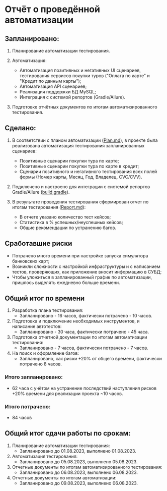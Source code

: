 # Отчёт о проведённой автоматизации
## Запланировано:

1. Планирование автоматизации тестирования.
    
2. Автоматизация:
   * Автоматизация позитивных и негативных UI сценариев, тестирования сервисов покупки туров ("Оплата по карте" и "Кредит по данным карты");
   * Автоматизация API сценариев;
   * Реализация поддержки БД MySQL;
   * Интеграция с системой репортов (Gradle/Allure).
   
3. Подготовке отчётных документов по итогам автоматизированного тестирования.
   
## Сделано:

1. В соответствии с планом автоматизации ([Plan.md](Plan.md)), в проекте была реализована автоматизация тестирования запланированных сценариев:
   * Позитивные сценарии покупки тура по карте;
   * Позитивные сценарии покупки тура по карте в кредит;
   * Сценарии позитивного и негативного тестирования всех полей формы (Номер карты, Месяц, Год, Владелец, CVC/CVV).
2. Подключено и настроено для интеграции с системой репортов Gradle/Allure ([build.gradle](../build.gradle)).
   
3. В результате проведения тестирования сформирован отчет по итогам тестирования ([Report.md](Report.md)):
   * В отчете указано количество тест кейсов;
   * Статистика в % успешных/неуспешных кейсов;
   * Общие рекомендации по устранению багов.
   
## Сработавшие риски
* Потрачено много времени при настройке запуска симулятора банковских карт;
* Возникли сложности с настройкой инфраструктуры и с написанием тестов, проверяющих, как приложение вносит информацию в СУБД;
* Чтобы уложиться в запланированный график по автоматизации, пришлось выделять ежедневно больше времени.

## Общий итог по времени
1. Разработка плана тестирования:
    * Запланировано - 16 часов, фактически потрачено - 10 часов.
2. Подготовка и подключение необходимых инструментов, и написание автотестов: 
    * Запланировано - 30 часа, фактически потрачено - 45 часа.
3. Подготовка отчетной документации по итогам автоматизации тестирования: 
    * Запланировано - 7 часов, фактически потрачено - 7 часов.
4. На поиск и оформление багов:
    * Запланировано, как риски +20% от общего времени, фактически потрачено 8 часов.

### Итого запланировано: 
* 62 часа с учётом на устранение последствий наступления рисков +20% времени для реализации проекта ~10 часов.

### Итого потрачено: 
* 84 часов

## Общий итог сдачи работы по срокам:
1. Планирование автоматизации тестирования: 
    * Запланировано до 01.08.2023, выполнено 01.08.2023.
2. Автоматизация тестирования: 
    * Запланировано до 05.08.2023, выполнено 05.08.2023.
3. Отчетные документы по итогам автоматизированного тестирования: 
    * Запланировано до 06.08.2023, выполнено 06.08.2023.
4. Отчетные документы по итогам автоматизации: 
    * Запланировано до 09.08.2023, выполнено 06.08.2023.